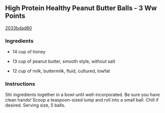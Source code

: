 ## High Protein Healthy Peanut Butter Balls - 3 Ww Points

[2033bdad80](http://www.food.com/recipe/high-protein-healthy-peanut-butter-balls-3-ww-points-439421)

### Ingredients

 - 14 cup of honey

 - 13 cup of peanut butter, smooth style, without salt

 - 12 cup of milk, buttermilk, fluid, cultured, lowfat

### Instructions

Stir ingredients together in a bowl until well-incorporated. Be sure you have clean hands! Scoop a teaspoon-sized lump and roll into a small ball. Chill if desired. Serving size, 5 balls.